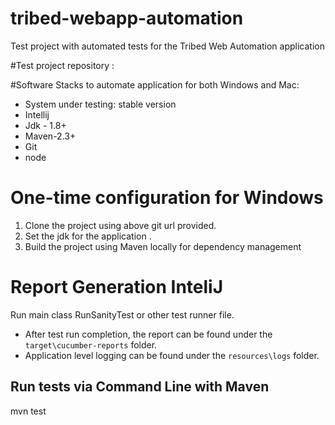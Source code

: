 # tribed-webapp-automation
Test project with automated tests for the Tribed Web Automation  application

#Test project repository :


#Software Stacks to automate application for both Windows and Mac: 

- System under testing: stable version
- Intellij
- Jdk - 1.8+
- Maven-2.3+
- Git
- node


# One-time configuration for Windows
1. Clone the project using above git url provided.
2. Set the jdk for the application .
3. Build the project using Maven locally for dependency management


# Report Generation InteliJ
Run main class RunSanityTest or other test runner file.
   - After test run completion, the report can be found under the `target\cucumber-reports` folder.
   - Application level logging can be found under the `resources\logs` folder.
   
## Run tests via Command Line with Maven
mvn test 



